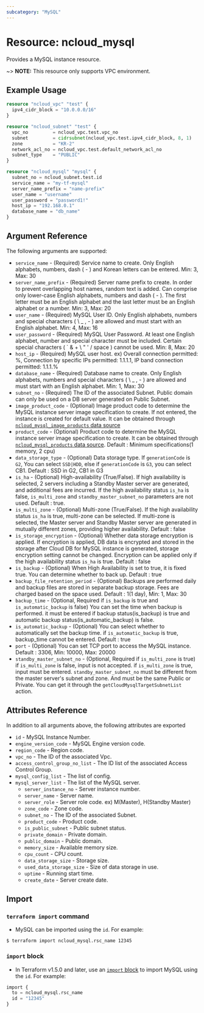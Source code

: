 ```yaml
---
subcategory: "MySQL"
---
```



# Resource: ncloud_mysql

Provides a MySQL instance resource.

~> **NOTE:** This resource only supports VPC environment.

## Example Usage

```terraform
resource "ncloud_vpc" "test" {
  ipv4_cidr_block = "10.0.0.0/16"
}

resource "ncloud_subnet" "test" {
  vpc_no         = ncloud_vpc.test.vpc_no
  subnet         = cidrsubnet(ncloud_vpc.test.ipv4_cidr_block, 8, 1)
  zone           = "KR-2"
  network_acl_no = ncloud_vpc.test.default_network_acl_no
  subnet_type    = "PUBLIC"
}

resource "ncloud_mysql" "mysql" {
  subnet_no = ncloud_subnet.test.id
  service_name = "my-tf-mysql"
  server_name_prefix = "name-prefix"
  user_name = "username"
  user_password = "password1!"
  host_ip = "192.168.0.1"
  database_name = "db_name"
}
```


## Argument Reference

The following arguments are supported:

* `service_name` - (Required) Service name to create. Only English alphabets, numbers, dash ( - ) and Korean letters can be entered. Min: 3, Max: 30
* `server_name_prefix` - (Required) Server name prefix to create. In order to prevent overlapping host names, random text is added. Can comprise only lower-case English alphabets, numbers and dash ( - ). The first letter must be an English alphabet and the last letter must be an English alphabet or a number. Min: 3, Max: 20
* `user_name` - (Required) MySQL User ID. Only English alphabets, numbers and special characters ( \ _ , - ) are allowed and must start with an English alphabet. Min: 4, Max: 16
* `user_password` - (Required) MySQL User Password. At least one English alphabet, number and special character must be included. Certain special characters ( ` & + \ " ' / space ) cannot be used. Min: 8, Max: 20
* `host_ip` - (Required) MySQL user host. ex) Overall connection permitted: %, Connection by specific IPs permitted: 1.1.1.1, IP band connection permitted: 1.1.1.%
* `database_name` - (Required) Database name to create. Only English alphabets, numbers and special characters ( \ _ , - ) are allowed and must start with an English alphabet. Min: 1, Max: 30
* `subnet_no` - (Required) The ID of the associated Subnet. Public domain can only be used on a DB server generated on Public Subnet. 
* `image_product_code` - (Optional) Image product code to determine the MySQL instance server image specification to create. If not entered, the instance is created for default value. It can be obtained through [`ncloud_mysql_image_products` data source](../data-sources/mysql_image_products.md)
* `product_code` - (Optional) Product code to determine the MySQL instance server image specification to create. It can be obtained through [`ncloud_mysql_products` data source](../data-sources/mysql_products.md). Default : Minimum specifications(1 memory, 2 cpu)
* `data_storage_type` - (Optional) Data storage type. If `generationCode` is `G2`, You can select `SSD|HDD`, else if `generationCode` is `G3`, you can select CB1. Default : SSD in G2, CB1 in G3
* `is_ha` - (Optional) High-availability (True/False).  If high availability is selected, 2 servers including a Standby Master server are generated, and additional fees are incurred. If the high availability status `is_ha` is false, `is_multi_zone` and `standby_master_subnet_no` parameters are not used. Default : true.
* `is_multi_zone` - (Optional) Multi-zone (True/False). If the high availability status `is_ha` is true, multi-zone can be selected. If multi-zone is selected, the Master server and Standby Master server are generated in mutually different zones, providing higher availability. Default : false
* `is_storage_encryption` - (Optional) Whether data storage encryption is applied. If encryption is applied, DB data is encrypted and stored in the storage after Cloud DB for MySQL instance is generated, storage encryption setting cannot be changed. Encryption can be applied only if the high availability status `is_ha` is true. Default : false
* `is_backup` - (Optional) When High Availability is set to true, it is fixed true. You can determine whether to back up. Default : true
* `backup_file_retention_period` - (Optional) Backups are performed daily and backup files are stored in separate backup storage. Fees are charged based on the space used. Default : 1(1 day), Min: 1, Max: 30
* `backup_time` - (Optional, Required if `is_backup` is true and `is_automatic_backup` is false) You can set the time when backup is performed. it must be entered if backup status(is_backup) is true and automatic backup status(is_automatic_backup) is false.
* `is_automatic_backup` - (Optional) You can select whether to automatically set the backup time. if `is_automatic_backup` is true, backup_time cannot be entered. Default : true 
* `port` - (Optional) You can set TCP port to access the MySQL instance. Default : 3306, Min: 10000, Max: 20000
* `standby_master_subnet_no` - (Optional, Required if `is_multi_zone` is true) if `is_multi_zone` is false, input is not accepted. if `is_multi_zone` is true, input must be entered. `standby_master_subnet_no` must be different from the master server's subnet and zone. And must be the same Public or Private. You can get it through the `getCloudMysqlTargetSubnetList` action.

## Attributes Reference

In addition to all arguments above, the following attributes are exported

* `id` - MySQL Instance Number.
* `engine_version_code` - MySQL Engine version code.
* `region_code` - Region code.
* `vpc_no` - The ID of the associated Vpc.
* `access_control_group_no_list` - The ID list of the associated Access Control Group.
* `mysql_config_list` - The list of config.
* `mysql_server_list` - The list of the MySQL server.
  * `server_instance_no` - Server instance number.
  * `server_name` - Server name.
  * `server_role` - Server role code. ex) M(Master), H(Standby Master)
  * `zone_code` - Zone code.
  * `subnet_no` - The ID of the associated Subnet.
  * `product_code` - Product code.
  * `is_public_subnet` - Public subnet status.
  * `private_domain` - Private domain.
  * `public_domain` - Public domain.
  * `memory_size` - Available memory size.
  * `cpu_count` - CPU count.
  * `data_storage_size` - Storage size.
  * `used_data_storage_size` - Size of data storage in use.
  * `uptime` - Running start time.
  * `create_date` - Server create date.

## Import

### `terraform import` command

* MySQL can be imported using the `id`. For example:

```console
$ terraform import ncloud_mysql.rsc_name 12345
```

### `import` block

* In Terraform v1.5.0 and later, use an [`import` block](https://developer.hashicorp.com/terraform/language/import) to import MySQL using the `id`. For example:

```terraform
import {
  to = ncloud_mysql.rsc_name
  id = "12345"
}
```
